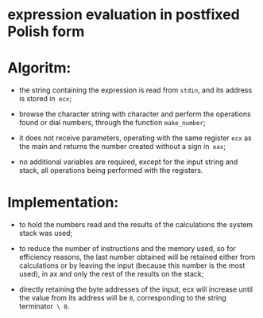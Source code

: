 # expression evaluation in postfixed Polish form

# Algoritm:

- the string containing the expression is read from `stdin`, and its address is stored in` ecx`;

- browse the character string with character and perform the operations found or dial numbers, through the function `make_number`;


- it does not receive parameters, operating with the same register `ecx` as the main and returns the number created without a sign in` eax`;

- no additional variables are required, except for the input string and stack, all operations being performed with the registers.

# Implementation:

- to hold the numbers read and the results of the calculations the system stack was used;

- to reduce the number of instructions and the memory used, so for efficiency reasons, the last number obtained will be retained either from calculations or by leaving the input (because this number is the most used), in ax and only the rest of the results on the stack;

- directly retaining the byte addresses of the input, ecx will increase until the value from its address will be `0`, corresponding to the string terminator` \ 0`.
